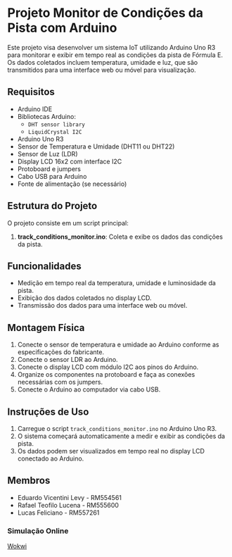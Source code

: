 # Projeto Monitor de Condições da Pista com Arduino

Este projeto visa desenvolver um sistema IoT utilizando Arduino Uno R3 para monitorar e exibir em tempo real as condições da pista de Fórmula E. Os dados coletados incluem temperatura, umidade e luz, que são transmitidos para uma interface web ou móvel para visualização.

## Requisitos

- Arduino IDE
- Bibliotecas Arduino:
  - `DHT sensor library`
  - `LiquidCrystal I2C`
- Arduino Uno R3
- Sensor de Temperatura e Umidade (DHT11 ou DHT22)
- Sensor de Luz (LDR)
- Display LCD 16x2 com interface I2C
- Protoboard e jumpers
- Cabo USB para Arduino
- Fonte de alimentação (se necessário)

## Estrutura do Projeto

O projeto consiste em um script principal:

1. **track_conditions_monitor.ino**: Coleta e exibe os dados das condições da pista.

## Funcionalidades

- Medição em tempo real da temperatura, umidade e luminosidade da pista.
- Exibição dos dados coletados no display LCD.
- Transmissão dos dados para uma interface web ou móvel.

## Montagem Física

1. Conecte o sensor de temperatura e umidade ao Arduino conforme as especificações do fabricante.
2. Conecte o sensor LDR ao Arduino.
3. Conecte o display LCD com módulo I2C aos pinos do Arduino.
4. Organize os componentes na protoboard e faça as conexões necessárias com os jumpers.
5. Conecte o Arduino ao computador via cabo USB.

## Instruções de Uso

1. Carregue o script `track_conditions_monitor.ino` no Arduino Uno R3.
2. O sistema começará automaticamente a medir e exibir as condições da pista.
3. Os dados podem ser visualizados em tempo real no display LCD conectado ao Arduino.

## Membros

- Eduardo Vicentini Levy - RM554561
- Rafael Teofilo Lucena - RM555600
- Lucas Feliciano - RM557261

### Simulação Online
[Wokwi](https://wokwi.com/projects/400964184541502465)
